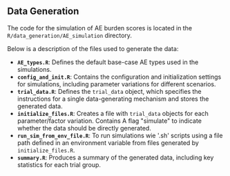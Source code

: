 ## Data Generation

The code for the simulation of AE burden scores is located in the `R/data_generation/AE_simulation` directory. 

Below is a description of the files used to generate the data:
- **`AE_types.R`**: Defines the default base-case AE types used in the simulations.
- **`config_and_init.R`**: Contains the configuration and initialization settings for simulations, including parameter variations for different scenarios.
- **`trial_data.R`**: Defines the `trial_data` object, which specifies the instructions for a single data-generating mechanism and stores the generated data.
- **`initialize_files.R`**: Creates a file with `trial_data` objects for each parameter/factor variation. Contains A flag "simulate" to indicate whether the data should be directly generated.
- **`run_sim_from_env_file.R`**: To run simulations wie '.sh' scripts using a file path defined in an environment variable from files generated by `initialize_files.R`.
- **`summary.R`**: Produces a summary of the generated data, including key statistics for each trial group.

